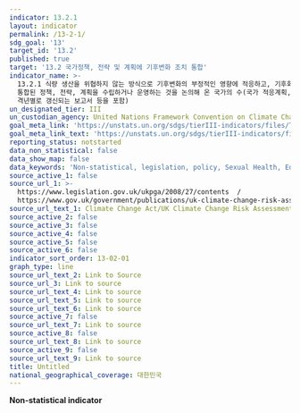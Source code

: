 ```yaml
---
indicator: 13.2.1
layout: indicator
permalink: /13-2-1/
sdg_goal: '13'
target_id: '13.2'
published: true
target: '13.2 국가정책, 전략 및 계획에 기후변화 조치 통합'
indicator_name: >-
  13.2.1 식량 생산을 위협하지 않는 방식으로 기후변화의 부정적인 영향에 적응하고, 기후회복력을 배양하고 온실가스배출을 줄일 수 있는
  통합된 정책, 전략, 계획을 수립하거나 운영하는 것을 논의해 온 국가의 수(국가 적응계획, 국가 온실가스 감축 기여방안, 국가보고서,
  격년별로 갱신되는 보고서 등을 포함)
un_designated_tier: III
un_custodian_agency: United Nations Framework Convention on Climate Change (UNFCCC)
goal_meta_link: 'https://unstats.un.org/sdgs/tierIII-indicators/files/Tier3-13-02-01.pdf'
goal_meta_link_text: 'https://unstats.un.org/sdgs/tierIII-indicators/files/Tier3-13-02-01.pdf'
reporting_status: notstarted
data_non_statistical: false
data_show_map: false
data_keywords: 'Non-statistical, legislation, policy, Sexual Health, Education'
source_active_1: false
source_url_1: >-
  https://www.legislation.gov.uk/ukpga/2008/27/contents  / 
  https://www.gov.uk/government/publications/uk-climate-change-risk-assessment-2017
source_url_text_1: Climate Change Act/UK Climate Change Risk Assessment 2017
source_active_2: false
source_active_3: false
source_active_4: false
source_active_5: false
source_active_6: false
indicator_sort_order: 13-02-01
graph_type: line
source_url_text_2: Link to Source
source_url_3: Link to source
source_url_text_4: Link to source
source_url_text_5: Link to source
source_url_text_6: Link to source
source_active_7: false
source_url_text_7: Link to source
source_active_8: false
source_url_text_8: Link to source
source_active_9: false
source_url_text_9: Link to source
title: Untitled
national_geographical_coverage: 대한민국
---
```

**Non-statistical indicator**
